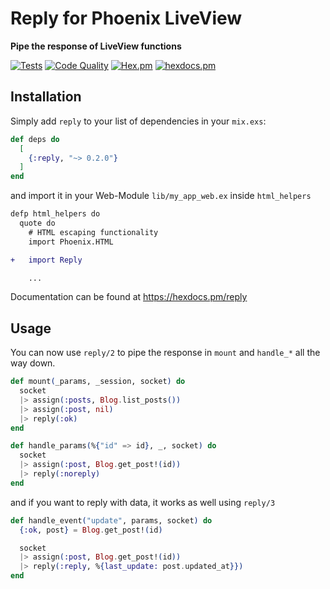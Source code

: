 # Reply for Phoenix LiveView

**Pipe the response of LiveView functions**

[![Tests](https://github.com/sorax/reply/actions/workflows/test.yml/badge.svg)](https://github.com/sorax/reply/actions/workflows/test.yml)
[![Code Quality](https://github.com/sorax/reply/actions/workflows/quality.yml/badge.svg)](https://github.com/sorax/reply/actions/workflows/quality.yml)
[![Hex.pm](https://img.shields.io/hexpm/v/reply.svg)](https://hex.pm/packages/reply)
[![hexdocs.pm](https://img.shields.io/badge/docs-0.2.0-brightgreen.svg)](https://hexdocs.pm/reply/0.2.0/Reply.html)

## Installation

Simply add `reply` to your list of dependencies in your `mix.exs`:

```elixir
def deps do
  [
    {:reply, "~> 0.2.0"}
  ]
end
```

and import it in your Web-Module `lib/my_app_web.ex` inside `html_helpers`

```diff
defp html_helpers do
  quote do
    # HTML escaping functionality
    import Phoenix.HTML

+   import Reply

    ...
```

Documentation can be found at https://hexdocs.pm/reply

## Usage

You can now use `reply/2` to pipe the response in `mount` and `handle_*` all the way down.

```elixir
def mount(_params, _session, socket) do
  socket
  |> assign(:posts, Blog.list_posts())
  |> assign(:post, nil)
  |> reply(:ok)
end

def handle_params(%{"id" => id}, _, socket) do
  socket
  |> assign(:post, Blog.get_post!(id))
  |> reply(:noreply)
end
```

and if you want to reply with data, it works as well using `reply/3`

```elixir
def handle_event("update", params, socket) do
  {:ok, post} = Blog.get_post!(id)

  socket
  |> assign(:post, Blog.get_post!(id))
  |> reply(:reply, %{last_update: post.updated_at}})
end
```
